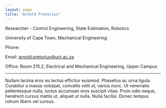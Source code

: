 ```yaml
---
layout: page
title: "Arnold Pretorius"
---
```


Researcher - Control Engineering, State Estimation, Robotics

University of Cape Town, Mechanical Engineering

Phone: 

Email: arnold.pretorius@uct.ac.za

Office: Room 215.2, Electrical and Mechanical Engineering, Upper Campus


---

Nullam lacinia eros eu lectus efficitur euismod. Phasellus ac urna ligula. Curabitur a massa volutpat, convallis velit ut, varius nunc. Ut venenatis pellentesque nulla, luctus accumsan eros suscipit vitae. Proin odio neque, hendrerit cursus mattis ut, aliquet ut nulla. Nulla facilisi. Donec tempus rutrum libero vel cursus.
